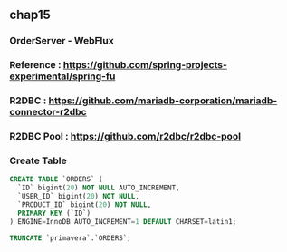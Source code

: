 ## chap15

### OrderServer - WebFlux

### Reference : https://github.com/spring-projects-experimental/spring-fu

### R2DBC : https://github.com/mariadb-corporation/mariadb-connector-r2dbc

### R2DBC Pool : https://github.com/r2dbc/r2dbc-pool

### Create Table

```sql
CREATE TABLE `ORDERS` (
  `ID` bigint(20) NOT NULL AUTO_INCREMENT,
  `USER_ID` bigint(20) NOT NULL,
  `PRODUCT_ID` bigint(20) NOT NULL,
  PRIMARY KEY (`ID`)
) ENGINE=InnoDB AUTO_INCREMENT=1 DEFAULT CHARSET=latin1;

TRUNCATE `primavera`.`ORDERS`;

`````